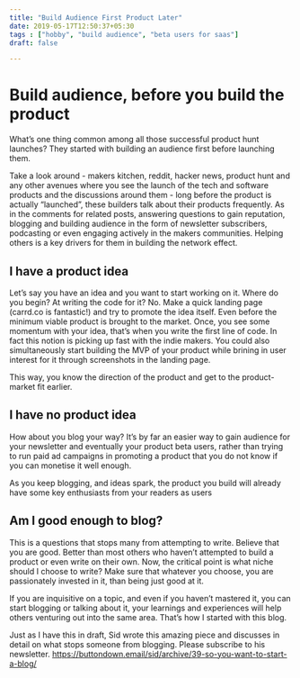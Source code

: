 ```yaml
---
title: "Build Audience First Product Later"
date: 2019-05-17T12:50:37+05:30
tags : ["hobby", "build audience", "beta users for saas"]
draft: false

---
```


# Build audience, before you build the product
What’s one thing common among all those successful product hunt launches? They started with building an audience first before launching them. 

Take a look around - makers kitchen, reddit, hacker news, product hunt and any other avenues where you see the launch of the tech and software products and the discussions around them - long before the product is actually “launched”, these builders talk about their products frequently. As in the comments for related posts, answering questions to gain reputation, blogging and building audience in the form of newsletter subscribers, podcasting or even engaging actively in the makers communities. Helping others is a key drivers for them in building the network effect.

## I have a product idea
Let’s say you have an idea and you want to start working on it. Where do you begin? At writing the code for it? No. Make a quick landing page (carrd.co is fantastic!) and try to promote the idea itself. Even before the minimum viable product is brought to the market. Once, you see some momentum with your idea, that’s when you write the first line of code. In fact this notion is picking up fast with the indie makers. You could also simultaneously start building the MVP of your product while brining in user interest for it through screenshots in the landing page.

This way, you know the direction of the product and get to the product-market fit earlier. 

## I have no product idea
How about you blog your way? It’s by far an easier way to gain audience for your newsletter and eventually your product beta users, rather than trying to run paid ad campaigns in promoting a product that you do not know if you can monetise it well enough.

As you keep blogging, and ideas spark, the product you build will already have some key enthusiasts from your readers as users

## Am I good enough to blog?
This is a questions that stops many from attempting to write. Believe that you are good. Better than most others who haven’t attempted to build a product or even write on their own. Now, the critical point is what niche should I choose to write? Make sure that whatever you choose, you are passionately invested in it, than being just good at it.

If you are inquisitive on a topic, and even if you haven’t mastered it, you can start blogging or talking about it, your learnings and experiences will help others venturing out into the same area. That’s how I started with this blog.

Just as I have this in draft, Sid wrote this amazing piece and discusses in detail on what stops someone from blogging. Please subscribe to his newsletter. https://buttondown.email/sid/archive/39-so-you-want-to-start-a-blog/
